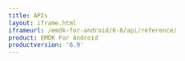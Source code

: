 ```yaml
---
title: APIs
layout: iframe.html
iframeurl: /emdk-for-android/6-8/api/reference/
product: EMDK For Android
productversion: '6.9'
---
```
















